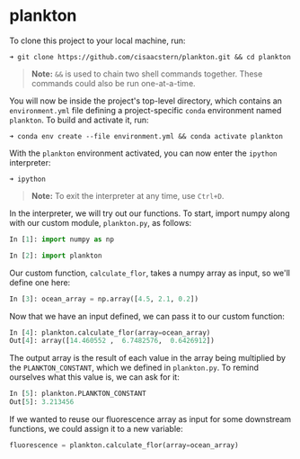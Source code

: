 # plankton

To clone this project to your local machine, run:

```
➜ git clone https://github.com/cisaacstern/plankton.git && cd plankton
```
> **Note:** `&&` is used to chain two shell commands together. These commands could also be run one-at-a-time.

You will now be inside the project's top-level directory, which contains an `environment.yml` file defining a project-specific `conda` environment named `plankton`. To build and activate it, run:

```
➜ conda env create --file environment.yml && conda activate plankton
```

With the `plankton` environment activated, you can now enter the `ipython` interpreter:

```
➜ ipython
```

> **Note:** To exit the interpreter at any time, use `Ctrl+D`.

In the interpreter, we will try out our functions. To start, import numpy along with our custom module, `plankton.py`, as follows:

```python
In [1]: import numpy as np

In [2]: import plankton
```
Our custom function, `calculate_flor`, takes a numpy array as input, so we'll define one here:

```python
In [3]: ocean_array = np.array([4.5, 2.1, 0.2])
```
Now that we have an input defined, we can pass it to our custom function:

```python
In [4]: plankton.calculate_flor(array=ocean_array)
Out[4]: array([14.460552 ,  6.7482576,  0.6426912])
```

The output array is the result of each value in the array being multiplied by the `PLANKTON_CONSTANT`, which we defined in `plankton.py`. To remind ourselves what this value is, we can ask for it:

```python
In [5]: plankton.PLANKTON_CONSTANT
Out[5]: 3.213456
```

If we wanted to reuse our fluorescence array as input for some downstream functions, we could assign it to a new variable:

```python
fluorescence = plankton.calculate_flor(array=ocean_array)
```
